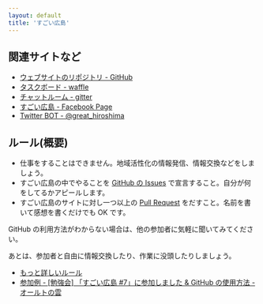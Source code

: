 ```yaml
---
layout: default
title: 'すごい広島'
---
```


## 関連サイトなど

- [ウェブサイトのリポジトリ - GitHub](https://github.com/great-h/)
- [タスクボード - waffle](https://waffle.io/great-h/great-h.github.io)
- [チャットルーム - gitter](https://gitter.im/great-h)
- [すごい広島 - Facebook Page](https://www.facebook.com/great.hiroshima)
- [Twitter BOT - @great_hiroshima](https://twitter.com/great_hiroshima)

## ルール(概要)

- 仕事をすることはできません。地域活性化の情報発信、情報交換などをしましょう。
- すごい広島の中でやることを [GitHub の Issues](https://github.com/great-h/great-h.github.io/issues?state=open) で宣言すること。自分が何をしてるかアピールします。
- すごい広島のサイトに対し一つ以上の [Pull Request](https://github.com/great-h/great-h.github.io/pulls) をだすこと。名前を書いて感想を書くだけでも OK です。

GitHub の利用方法がわからない場合は、他の参加者に気軽に聞いてみてください。

あとは、参加者と自由に情報交換したり、作業に没頭したりしましょう。

- [もっと詳しいルール](/rule.html)
- [参加例 - [勉強会] 「すごい広島 #7」に参加しました & GitHub の使用方法 - オールトの雲](http://ooltcloud.azurewebsites.net/201307/article_04231557.html)
